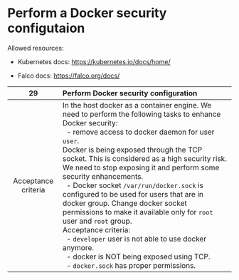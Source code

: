 # Perform a Docker security configutaion

Allowed resources:

- Kubernetes docs: https://kubernetes.io/docs/home/

- Falco docs: https://falco.org/docs/

|       **29**        | **Perform Docker security configuration**                                                                                                                                                                                                                                                                                                                                                                                                                                                                                                                                                                                                                                                                                                                                           |
| :-----------------: | :---------------------------------------------------------------------------------------------------------------------------------------------------------------------------------------------------------------------------------------------------------------------------------------------------------------------------------------------------------------------------------------------------------------------------------------------------------------------------------------------------------------------------------------------------------------------------------------------------------------------------------------------------------------------------------------------------------------------------------------------------------------------------------- |
| Acceptance criteria | In the host docker as a container engine. We need to perform the following tasks to enhance Docker security:<br/>&nbsp;&nbsp;- remove access to docker daemon for user `user`.<br/>Docker is being exposed through the TCP socket. This is considered as a high security risk. We need to stop exposing it and perform some security enhancements.<br/>&nbsp;&nbsp;- Docker socket `/var/run/docker.sock` is configured to be used for users that are in docker group. Change docker socket permissions to make it available only for `root` user and `root` group.<br/>Acceptance criteria:<br/>&nbsp;&nbsp;- `developer` user is not able to use docker anymore.<br/>&nbsp;&nbsp;- docker is NOT being exposed using TCP.<br/>&nbsp;&nbsp;- `docker.sock` has proper permissions. |
